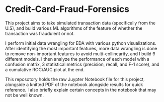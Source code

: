 # Credit-Card-Fraud-Forensics
This project aims to take simulated transaction data (specifically from the U.S), and build various ML algorithms of the feature of whether the transaction was fraudulent or not.

I perform initial data wrangling for EDA with various python visualizations. After identifying the most important features, more data wrangling is done to remove
non-important features to avoid multi-collinearity, and I build 9 different models. I then analyze the performance of each model with a confusion matrix, 3 statistical metrics (precision, recall, and F-1 score), and a cumulative ROC/AUC plot at the end. 

This reposotory holds the raw Juypter Notebook file for this project, alongside a knitted PDF of the notebook alongside results for quick reference. I also briefly explain certain concepts in the notebook that may not be well known.
